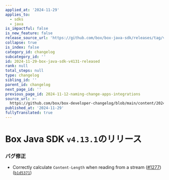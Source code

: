 ```yaml
---
applied_at: '2024-11-29'
applies_to:
  - sdks
  - java
is_impactful: false
is_new_feature: false
release_source_url: 'https://github.com/box/box-java-sdk/releases/tag/v4.13.1'
collapse: true
is_index: false
category_id: changelog
subcategory_id: ''
id: 2024-11-29-box-java-sdk-v4131-released
rank: null
total_steps: null
type: changelog
sibling_id: ''
parent_id: changelog
next_page_id: ''
previous_page_id: 2024-11-12-naming-change-apps-integrations
source_url: >-
  https://github.com/box/box-developer-changelog/blob/main/content/2024/11-29-box-java-sdk-v4131-released.md
published_at: '2024-11-29'
fullyTranslated: true
---
```

# Box Java SDK `v4.13.1`のリリース

### バグ修正

* Correctly calculate `Content-Length` when reading from a stream ([#1277][1]) ([`b1d5371`][2])

[1]: https://github.com/box/box-java-sdk/issues/1277

[2]: https://github.com/box/box-java-sdk/commit/b1d5371491abe1729a95eb9dc39d375135c8681d
